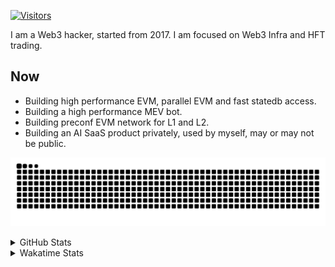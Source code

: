 <!-- markdownlint-disable MD041 MD010 MD033 -->
[![Visitors](https://api.visitorbadge.io/api/daily?path=Akagi201%2FAkagi201&label=Visitors%20Today&countColor=%2337d67a)](https://visitorbadge.io/status?path=Akagi201%2FAkagi201)

I am a Web3 hacker, started from 2017. I am focused on Web3 Infra and HFT trading.

## Now

* Building high performance EVM, parallel EVM and fast statedb access.
* Building a high performance MEV bot.
* Building preconf EVM network for L1 and L2.
* Building an AI SaaS product privately, used by myself, may or may not be public.

[![github contribution grid snake animation](https://raw.githubusercontent.com/Akagi201/Akagi201/output/github-contribution-grid-snake.svg#gh-light-mode-only)](https://github.com/Akagi201)

<details>
<summary>GitHub Stats</summary>
  <a href="https://github.com/Akagi201"><img alt="Profile Detail" src="https://raw.githubusercontent.com/Akagi201/Akagi201/master/profile-summary-card-output/dracula/0-profile-details.svg" /></a>
  <a href="https://github.com/Akagi201"><img alt="Github Stats" src="https://raw.githubusercontent.com/Akagi201/Akagi201/master/profile-summary-card-output/dracula/3-stats.svg" /></a>
  <a href="https://github.com/Akagi201"><img alt="Lang By Commits" src="https://raw.githubusercontent.com/Akagi201/Akagi201/master/profile-summary-card-output/dracula/2-most-commit-language.svg" /></a>
</details>

<details>
<summary>Wakatime Stats</summary>
<br>

<!--START_SECTION:waka-->

```txt
From: 02 October 2024 - To: 09 October 2024

Total Time: 20 hrs 14 mins

Rust         8 hrs 30 mins   ██████████▓░░░░░░░░░░░░░░   42.03 %
Other        6 hrs 18 mins   ███████▓░░░░░░░░░░░░░░░░░   31.17 %
sh           1 hr 42 mins    ██░░░░░░░░░░░░░░░░░░░░░░░   08.43 %
TOML         1 hr 27 mins    █▓░░░░░░░░░░░░░░░░░░░░░░░   07.21 %
Go           1 hr 6 mins     █▒░░░░░░░░░░░░░░░░░░░░░░░   05.51 %
Markdown     18 mins         ▒░░░░░░░░░░░░░░░░░░░░░░░░   01.51 %
C            17 mins         ▒░░░░░░░░░░░░░░░░░░░░░░░░   01.45 %
JavaScript   13 mins         ▒░░░░░░░░░░░░░░░░░░░░░░░░   01.09 %
Makefile     5 mins          ░░░░░░░░░░░░░░░░░░░░░░░░░   00.44 %
YAML         4 mins          ░░░░░░░░░░░░░░░░░░░░░░░░░   00.40 %
```

<!--END_SECTION:waka-->

</details>

